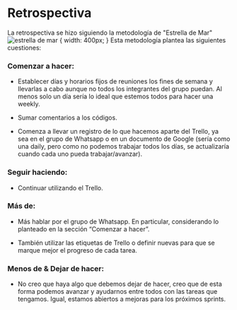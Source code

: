 # Retrospectiva
La retrospectiva se hizo siguiendo la metodología de "Estrella de Mar"
![estrella de mar](https://choice.ar/wp-content/uploads/2021/07/choice-redes_abrilestrella-800x800.png) { width: 400px; }
Esta metodología plantea las siguientes cuestiones:

### Comenzar a hacer: 
- Establecer días y horarios fijos de reuniones los fines de semana y llevarlas a cabo aunque no todos los integrantes del grupo puedan. Al menos solo un día sería lo ideal que estemos todos para hacer una weekly.

- Sumar comentarios a los códigos.

- Comenza a llevar un registro de lo que hacemos aparte del Trello, ya sea en el grupo de Whatsapp o en un documento de Google (sería como una daily, pero como no podemos trabajar todos los días, se actualizaría cuando cada uno pueda trabajar/avanzar).

### Seguir haciendo:
- Continuar utilizando el Trello.

### Más de:
- Más hablar por el grupo de Whatsapp. En particular, considerando lo planteado en la sección “Comenzar a hacer”.

- También utilizar las etiquetas de Trello o definir nuevas para que se marque mejor el progreso de cada tarea.

### Menos de & Dejar de hacer:
- No creo que haya algo que debemos dejar de hacer, creo que de esta forma podemos avanzar y ayudarnos entre todos con las tareas que tengamos. Igual, estamos abiertos a mejoras para los próximos sprints.
